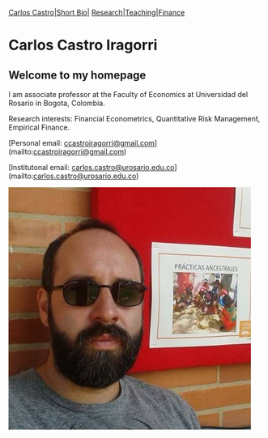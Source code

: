 [Carlos Castro](index.md)|[Short Bio](cv.md)| [Research](res.md)|[Teaching](teach.md)|[Finance](Fin.md)    

# Carlos Castro Iragorri

## Welcome to my homepage

I am associate professor at the Faculty of Economics at Universidad del Rosario in Bogota, Colombia.

Research interests: Financial Econometrics, Quantitative Risk Management, Empirical Finance. 

[Personal email: ccastroiragorri@gmail.com] (mailto:ccastroiragorri@gmail.com)

[Institutonal email: carlos.castro@urosario.edu.co] (mailto:carlos.castro@urosario.edu.co)

![Me](fotoCarlos.jpg)
